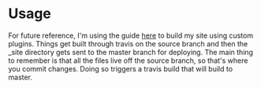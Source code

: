 # Usage

For future reference, I'm using the guide [here](http://joshfrankel.me/blog/deploying-a-jekyll-blog-to-github-pages-with-custom-plugins-and-travisci/) to build my site using custom plugins. Things get built through travis on the source branch and then the \_site directory gets sent to the master branch for deploying. The main thing to remember is that all the files live off the source branch, so that's where you commit changes. Doing so triggers a travis build that will build to master. 
